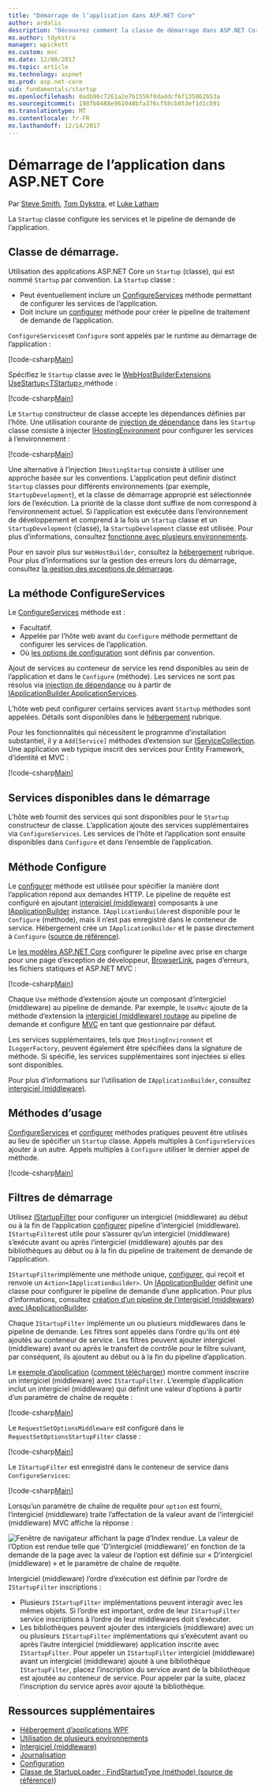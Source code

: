 ```yaml
---
title: "Démarrage de l’application dans ASP.NET Core"
author: ardalis
description: "Découvrez comment la classe de démarrage dans ASP.NET Core configure les services et le pipeline de demande de l’application."
ms.author: tdykstra
manager: wpickett
ms.custom: mvc
ms.date: 12/08/2017
ms.topic: article
ms.technology: aspnet
ms.prod: asp.net-core
uid: fundamentals/startup
ms.openlocfilehash: 8adb96c7261a2e7b1556f0daddcf6f135862b53a
ms.sourcegitcommit: 198fb0488e961048bfa376cf58cb853ef1d1cb91
ms.translationtype: MT
ms.contentlocale: fr-FR
ms.lasthandoff: 12/14/2017
---
```

# <a name="application-startup-in-aspnet-core"></a>Démarrage de l’application dans ASP.NET Core

Par [Steve Smith](https://ardalis.com), [Tom Dykstra](https://github.com/tdykstra), et [Luke Latham](https://github.com/guardrex)

La `Startup` classe configure les services et le pipeline de demande de l’application.

## <a name="the-startup-class"></a>Classe de démarrage.

Utilisation des applications ASP.NET Core un `Startup` (classe), qui est nommé `Startup` par convention. La `Startup` classe :

* Peut éventuellement inclure un [ConfigureServices](/dotnet/api/microsoft.aspnetcore.hosting.startupbase.configureservices) méthode permettant de configurer les services de l’application.
* Doit inclure un [configurer](/dotnet/api/microsoft.aspnetcore.hosting.startupbase.configure) méthode pour créer le pipeline de traitement de demande de l’application.

`ConfigureServices`et `Configure` sont appelés par le runtime au démarrage de l’application :

[!code-csharp[Main](startup/snapshot_sample/Startup1.cs)]

Spécifiez le `Startup` classe avec le [WebHostBuilderExtensions](/dotnet/api/Microsoft.AspNetCore.Hosting.WebHostBuilderExtensions) [UseStartup&lt;TStartup&gt; ](/dotnet/api/microsoft.aspnetcore.hosting.webhostbuilderextensions.usestartup#Microsoft_AspNetCore_Hosting_WebHostBuilderExtensions_UseStartup__1_Microsoft_AspNetCore_Hosting_IWebHostBuilder_) méthode :

[!code-csharp[Main](../common/samples/WebApplication1DotNetCore2.0App/Program.cs?name=snippet_Main&highlight=10)]

Le `Startup` constructeur de classe accepte les dépendances définies par l’hôte. Une utilisation courante de [injection de dépendance](xref:fundamentals/dependency-injection) dans les `Startup` classe consiste à injecter [IHostingEnvironment](/dotnet/api/Microsoft.AspNetCore.Hosting.IHostingEnvironment) pour configurer les services à l’environnement :

[!code-csharp[Main](startup/snapshot_sample/Startup2.cs)]

Une alternative à l’injection `IHostingStartup` consiste à utiliser une approche basée sur les conventions. L’application peut définir distinct `Startup` classes pour différents environnements (par exemple, `StartupDevelopment`), et la classe de démarrage approprié est sélectionnée lors de l’exécution. La priorité de la classe dont suffixe de nom correspond à l’environnement actuel. Si l’application est exécutée dans l’environnement de développement et comprend à la fois un `Startup` classe et un `StartupDevelopment` (classe), la `StartupDevelopment` classe est utilisée. Pour plus d’informations, consultez [fonctionne avec plusieurs environnements](xref:fundamentals/environments#startup-conventions).

Pour en savoir plus sur `WebHostBuilder`, consultez la [hébergement](xref:fundamentals/hosting) rubrique. Pour plus d’informations sur la gestion des erreurs lors du démarrage, consultez [la gestion des exceptions de démarrage](xref:fundamentals/error-handling#startup-exception-handling).

## <a name="the-configureservices-method"></a>La méthode ConfigureServices

Le [ConfigureServices](/dotnet/api/microsoft.aspnetcore.hosting.startupbase.configureservices) méthode est :

* Facultatif.
* Appelée par l’hôte web avant du `Configure` méthode permettant de configurer les services de l’application.
* Où [les options de configuration](xref:fundamentals/configuration/index) sont définis par convention.

Ajout de services au conteneur de service les rend disponibles au sein de l’application et dans le `Configure` (méthode). Les services ne sont pas résolus via [injection de dépendance](xref:fundamentals/dependency-injection) ou à partir de [IApplicationBuilder.ApplicationServices](/dotnet/api/microsoft.aspnetcore.builder.iapplicationbuilder.applicationservices).

L’hôte web peut configurer certains services avant `Startup` méthodes sont appelées. Détails sont disponibles dans le [hébergement](xref:fundamentals/hosting) rubrique. 

Pour les fonctionnalités qui nécessitent le programme d’installation substantiel, il y a `Add[Service]` méthodes d’extension sur [IServiceCollection](/dotnet/api/Microsoft.Extensions.DependencyInjection.IServiceCollection). Une application web typique inscrit des services pour Entity Framework, d’identité et MVC :

[!code-csharp[Main](../common/samples/WebApplication1/Startup.cs?highlight=4,7,11&start=40&end=55)]

## <a name="services-available-in-startup"></a>Services disponibles dans le démarrage

L’hôte web fournit des services qui sont disponibles pour le `Startup` constructeur de classe. L’application ajoute des services supplémentaires via `ConfigureServices`. Les services de l’hôte et l’application sont ensuite disponibles dans `Configure` et dans l’ensemble de l’application.

## <a name="the-configure-method"></a>Méthode Configure

Le [configurer](/dotnet/api/microsoft.aspnetcore.hosting.startupbase.configure) méthode est utilisée pour spécifier la manière dont l’application répond aux demandes HTTP. Le pipeline de requête est configuré en ajoutant [intergiciel (middleware)](xref:fundamentals/middleware) composants à une [IApplicationBuilder](/dotnet/api/microsoft.aspnetcore.builder.iapplicationbuilder) instance. `IApplicationBuilder`est disponible pour le `Configure` (méthode), mais il n’est pas enregistré dans le conteneur de service. Hébergement crée un `IApplicationBuilder` et le passe directement à `Configure` ([source de référence](https://github.com/aspnet/Hosting/blob/release/2.0.0/src/Microsoft.AspNetCore.Hosting/Internal/WebHost.cs#L179-L192)).

Le [les modèles ASP.NET Core](/dotnet/core/tools/dotnet-new) configurer le pipeline avec prise en charge pour une page d’exception de développeur, [BrowserLink](http://vswebessentials.com/features/browserlink), pages d’erreurs, les fichiers statiques et ASP.NET MVC :

[!code-csharp[Main](../common/samples/WebApplication1DotNetCore2.0App/Startup.cs?range=28-48&highlight=5,6,10,13,15)]

Chaque `Use` méthode d’extension ajoute un composant d’intergiciel (middleware) au pipeline de demande. Par exemple, le `UseMvc` ajoute de la méthode d’extension la [intergiciel (middleware) routage](xref:fundamentals/routing) au pipeline de demande et configure [MVC](xref:mvc/overview) en tant que gestionnaire par défaut.

Les services supplémentaires, tels que `IHostingEnvironment` et `ILoggerFactory`, peuvent également être spécifiées dans la signature de méthode. Si spécifié, les services supplémentaires sont injectées si elles sont disponibles.

Pour plus d’informations sur l’utilisation de `IApplicationBuilder`, consultez [intergiciel (middleware)](xref:fundamentals/middleware).

## <a name="convenience-methods"></a>Méthodes d’usage

[ConfigureServices](/dotnet/api/microsoft.aspnetcore.hosting.iwebhostbuilder.configureservices) et [configurer](/dotnet/api/microsoft.aspnetcore.hosting.webhostbuilderextensions.configure) méthodes pratiques peuvent être utilisés au lieu de spécifier un `Startup` classe. Appels multiples à `ConfigureServices` ajouter à un autre. Appels multiples à `Configure` utiliser le dernier appel de méthode.

[!code-csharp[Main](startup/snapshot_sample/Program.cs?highlight=16,20)]

## <a name="startup-filters"></a>Filtres de démarrage

Utilisez [IStartupFilter](/dotnet/api/microsoft.aspnetcore.hosting.istartupfilter) pour configurer un intergiciel (middleware) au début ou à la fin de l’application [configurer](#the-configure-method) pipeline d’intergiciel (middleware). `IStartupFilter`est utile pour s’assurer qu’un intergiciel (middleware) s’exécute avant ou après l’intergiciel (middleware) ajoutés par des bibliothèques au début ou à la fin du pipeline de traitement de demande de l’application.

`IStartupFilter`implémente une méthode unique, [configurer](/dotnet/api/microsoft.aspnetcore.hosting.istartupfilter.configure), qui reçoit et renvoie un `Action<IApplicationBuilder>`. Un [IApplicationBuilder](/dotnet/api/microsoft.aspnetcore.builder.iapplicationbuilder) définit une classe pour configurer le pipeline de demande d’une application. Pour plus d’informations, consultez [création d’un pipeline de l’intergiciel (middleware) avec IApplicationBuilder](xref:fundamentals/middleware#creating-a-middleware-pipeline-with-iapplicationbuilder).

Chaque `IStartupFilter` implémente un ou plusieurs middlewares dans le pipeline de demande. Les filtres sont appelés dans l’ordre qu’ils ont été ajoutés au conteneur de service. Les filtres peuvent ajouter intergiciel (middleware) avant ou après le transfert de contrôle pour le filtre suivant, par conséquent, ils ajoutent au début ou à la fin du pipeline d’application.

Le [exemple d’application](https://github.com/aspnet/Docs/tree/master/aspnetcore/fundamentals/startup/sample/) ([comment télécharger](xref:tutorials/index#how-to-download-a-sample)) montre comment inscrire un intergiciel (middleware) avec `IStartupFilter`. L’exemple d’application inclut un intergiciel (middleware) qui définit une valeur d’options à partir d’un paramètre de chaîne de requête :

[!code-csharp[Main](startup/sample/RequestSetOptionsMiddleware.cs?name=snippet1)]

Le `RequestSetOptionsMiddleware` est configuré dans le `RequestSetOptionsStartupFilter` classe :

[!code-csharp[Main](startup/sample/RequestSetOptionsStartupFilter.cs?name=snippet1&highlight=7)]

Le `IStartupFilter` est enregistré dans le conteneur de service dans `ConfigureServices`:

[!code-csharp[Main](startup/sample/Startup.cs?name=snippet1&highlight=3)]

Lorsqu’un paramètre de chaîne de requête pour `option` est fourni, l’intergiciel (middleware) traite l’affectation de la valeur avant de l’intergiciel (middleware) MVC affiche la réponse :

![Fenêtre de navigateur affichant la page d’Index rendue. La valeur de l’Option est rendue telle que 'D’intergiciel (middleware)' en fonction de la demande de la page avec la valeur de l’option est définie sur « D’intergiciel (middleware) » et le paramètre de chaîne de requête.](startup/_static/index.png)

Intergiciel (middleware) l’ordre d’exécution est définie par l’ordre de `IStartupFilter` inscriptions :

* Plusieurs `IStartupFilter` implémentations peuvent interagir avec les mêmes objets. Si l’ordre est important, ordre de leur `IStartupFilter` service inscriptions à l’ordre de leur middlewares doit s’exécuter.
* Les bibliothèques peuvent ajouter des intergiciels (middleware) avec un ou plusieurs `IStartupFilter` implémentations qui s’exécutent avant ou après l’autre intergiciel (middleware) application inscrite avec `IStartupFilter`. Pour appeler un `IStartupFilter` intergiciel (middleware) avant un intergiciel (middleware) ajouté à une bibliothèque `IStartupFilter`, placez l’inscription du service avant de la bibliothèque est ajoutée au conteneur de service. Pour appeler par la suite, placez l’inscription du service après avoir ajouté la bibliothèque.

## <a name="additional-resources"></a>Ressources supplémentaires

* [Hébergement d’applications WPF](xref:fundamentals/hosting)
* [Utilisation de plusieurs environnements](xref:fundamentals/environments)
* [Intergiciel (middleware)](xref:fundamentals/middleware)
* [Journalisation](xref:fundamentals/logging/index)
* [Configuration](xref:fundamentals/configuration/index)
* [Classe de StartupLoader : FindStartupType (méthode) (source de référence)](https://github.com/aspnet/Hosting/blob/rel/2.0.0/src/Microsoft.AspNetCore.Hosting/Internal/StartupLoader.cs#L66-L116))
